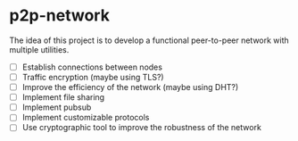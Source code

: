 # p2p-network

The idea of this project is to develop a functional peer-to-peer network with multiple utilities.

- [ ] Establish connections between nodes
- [ ] Traffic encryption (maybe using TLS?)
- [ ] Improve the efficiency of the network (maybe using DHT?)
- [ ] Implement file sharing
- [ ] Implement pubsub
- [ ] Implement customizable protocols
- [ ] Use cryptographic tool to improve the robustness of the network
